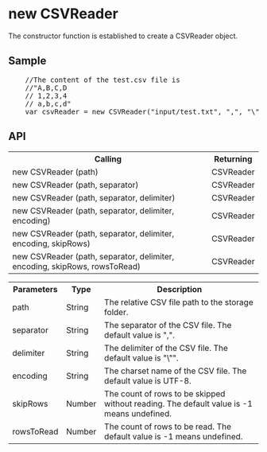 <H1>new CSVReader</H1>

The constructor function is established to create a CSVReader object.

<h2>Sample</h2>
<pre>
	//The content of the test.csv file is 
	//"A,B,C,D
	// 1,2,3,4
	// a,b,c,d"
	var csvReader = new CSVReader("input/test.txt", ",", "\"", "MS932");
</pre>

<h2>API</h2>

<table>
<tr><th>Calling</th><th>Returning</th></tr>
<tr><td>new CSVReader (path)</td><td>CSVReader</td></tr>
<tr><td>new CSVReader (path, separator)</td><td>CSVReader</td></tr>
<tr><td>new CSVReader (path, separator, delimiter)</td><td>CSVReader</td></tr>
<tr><td>new CSVReader (path, separator, delimiter, encoding)</td><td>CSVReader</td></tr>
<tr><td>new CSVReader (path, separator, delimiter, encoding, skipRows)</td><td>CSVReader</td></tr>
<tr><td>new CSVReader (path, separator, delimiter, encoding, skipRows, rowsToRead)</td><td>CSVReader</td></tr>
</table>

<table>
<tr><th>Parameters</th><th>Type</th><th>Description</th></tr>
<tr><td>path</td><td>String</td><td>The relative CSV file path to the storage folder.</td></tr>
<tr><td>separator</td><td>String</td><td>The separator of the CSV file. The default value is ",".</td></tr>
<tr><td>delimiter</td><td>String</td><td>The delimiter of the CSV file. The default value is "\"".</td></tr>
<tr><td>encoding</td><td>String</td><td>The charset name of the CSV file. The default value is UTF-8.</td></tr>
<tr><td>skipRows</td><td>Number</td><td>The count of rows to be skipped without reading. The default value is -1 means undefined.</td></tr>
<tr><td>rowsToRead</td><td>Number</td><td>The count of rows to be read. The default value is -1 means undefined.</td></tr>
</table>
